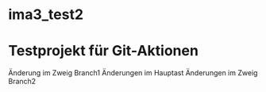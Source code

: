 # ima3_test2
# Testprojekt für Git-Aktionen
Änderung im Zweig Branch1
Änderungen im Hauptast
Änderungen im Zweig Branch2
